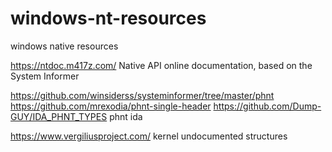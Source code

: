 # windows-nt-resources
windows native resources

https://ntdoc.m417z.com/ Native API online documentation, based on the System Informer

https://github.com/winsiderss/systeminformer/tree/master/phnt 
https://github.com/mrexodia/phnt-single-header 
https://github.com/Dump-GUY/IDA_PHNT_TYPES phnt ida 

https://www.vergiliusproject.com/ kernel undocumented structures

